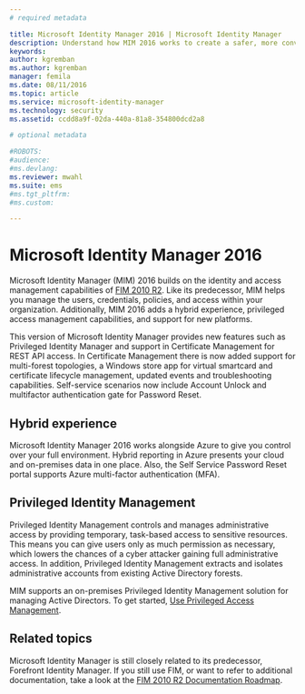 ```yaml
---
# required metadata

title: Microsoft Identity Manager 2016 | Microsoft Identity Manager
description: Understand how MIM 2016 works to create a safer, more convenient identity management experience in the cloud and on-premises.
keywords:
author: kgremban
ms.author: kgremban
manager: femila
ms.date: 08/11/2016
ms.topic: article
ms.service: microsoft-identity-manager
ms.technology: security
ms.assetid: ccdd8a9f-02da-440a-81a8-354800dcd2a8

# optional metadata

#ROBOTS:
#audience:
#ms.devlang:
ms.reviewer: mwahl
ms.suite: ems
#ms.tgt_pltfrm:
#ms.custom:

---
```


# Microsoft Identity Manager 2016
Microsoft Identity Manager (MIM) 2016 builds on the identity and access management capabilities of [FIM 2010 R2](https://technet.microsoft.com/library/jj133885.aspx). Like its predecessor, MIM helps you manage the users, credentials, policies, and access within your organization.  Additionally, MIM 2016 adds a hybrid experience, privileged access management capabilities, and support for new platforms.

This version of Microsoft Identity Manager provides new features such as Privileged Identity Manager and support in Certificate Management for REST API access. In Certificate Management there is now added support for multi-forest topologies, a Windows store app for virtual smartcard and certificate lifecycle management, updated events and troubleshooting capabilities. Self-service scenarios now include Account Unlock and multifactor authentication gate for Password Reset.

## Hybrid experience
Microsoft Identity Manager 2016 works alongside Azure to give you control over your full environment. Hybrid reporting in Azure presents your cloud and on-premises data in one place. Also, the Self Service Password Reset portal supports Azure multi-factor authentication (MFA).

## Privileged Identity Management
Privileged Identity Management controls and manages administrative access by providing temporary, task-based access to sensitive resources. This means you can give users only as much permission as necessary, which lowers the chances of a cyber attacker gaining full administrative access. In addition, Privileged Identity Management extracts and isolates administrative accounts from existing Active Directory forests.

MIM supports an on-premises Privileged Identity Management solution for managing Active Directors. To get started, [Use Privileged Access Management](/microsoft-identity-manager/pam/privileged-identity-management-for-active-directory-domain-services).

## Related topics
Microsoft Identity Manager is still closely related to its predecessor, Forefront Identity Manager. If you still use FIM, or want to refer to additional documentation, take a look at the [FIM 2010 R2 Documentation Roadmap](https://technet.microsoft.com/library/jj133885.aspx).
